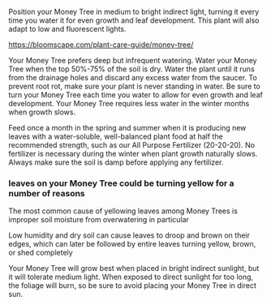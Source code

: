 Position your Money Tree in medium to bright indirect light, turning it every time you water it for even growth and leaf development. This plant will also adapt to low and fluorescent lights.  

https://bloomscape.com/plant-care-guide/money-tree/  

Your Money Tree prefers deep but infrequent watering. Water your Money Tree when the top 50%-75% of the soil is dry. Water the plant until it runs from the drainage holes and discard any excess water from the saucer. To prevent root rot, make sure your plant is never standing in water. Be sure to turn your Money Tree each time you water to allow for even growth and leaf development. Your Money Tree requires less water in the winter months when growth slows.  

Feed once a month in the spring and summer when it is producing new leaves with a water-soluble, well-balanced plant food at half the recommended strength, such as our All Purpose Fertilizer (20-20-20). No fertilizer is necessary during the winter when plant growth naturally slows. Always make sure the soil is damp before applying any fertilizer.  


### leaves on your Money Tree could be turning yellow for a number of reasons
The most common cause of yellowing leaves among Money Trees is improper soil moisture from overwatering in particular  

Low humidity and dry soil can cause leaves to droop and brown on their edges, which can later be followed by entire leaves turning yellow, brown, or shed completely  

Your Money Tree will grow best when placed in bright indirect sunlight, but it will tolerate medium light. When exposed to direct sunlight for too long, the foliage will burn, so be sure to avoid placing your Money Tree in direct sun.

